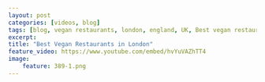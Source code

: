 ```yaml
---
layout: post
categories: [videos, blog]
tags: [blog, vegan restaurants, london, england, UK, Best vegan restaurants in london, best restaurants london, vegan london, vegan london, vegetarian restaurants in london, best vegetarian restaurants in london, vegan UK]
excerpt: 
title: "Best Vegan Restaurants in London"
feature_video: https://www.youtube.com/embed/hvYuVAZhTT4 
image:
    feature: 389-1.png
---
```


